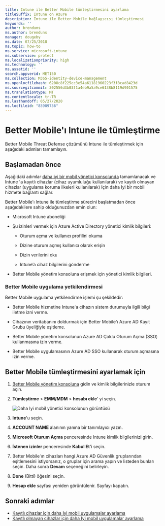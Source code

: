 ```yaml
---
title: Intune ile Better Mobile tümleştirmesini ayarlama
titleSuffix: Intune on Azure
description: Intune ile Better Mobile bağlayıcısı tümleştirmesi
keywords: ''
author: brenduns
ms.author: brenduns
manager: dougeby
ms.date: 07/25/2018
ms.topic: how-to
ms.service: microsoft-intune
ms.subservice: protect
ms.localizationpriority: high
ms.technology: ''
ms.assetid: ''
search.appverid: MET150
ms.collection: M365-identity-device-management
ms.openlocfilehash: 6208c8f225cc3e54a61181960223f3f8cad8423d
ms.sourcegitcommit: 302556d3b03f1a4eb9a5a9ce6138b8119d901575
ms.translationtype: MT
ms.contentlocale: tr-TR
ms.lasthandoff: 05/27/2020
ms.locfileid: "83989736"
---
```

# <a name="integrate-better-mobile-with-intune"></a>Better Mobile'ı Intune ile tümleştirme

Better Mobile Threat Defense çözümünü Intune ile tümleştirmek için aşağıdaki adımları tamamlayın.

## <a name="before-you-begin"></a>Başlamadan önce

Aşağıdaki adımlar [daha iyi bir mobil yönetici konsolunda](https://aad.bmobi.net) tamamlanacak ve Intune 'a kayıtlı cihazlar (cihaz uyumluluğu kullanılarak) ve kayıtlı olmayan cihazlar (uygulama koruma ilkeleri kullanılarak) Için daha Iyi bir mobil hizmete bağlantı sağlar.

Better Mobile'ı Intune ile tümleştirme sürecini başlatmadan önce aşağıdakilere sahip olduğunuzdan emin olun:

- Microsoft Intune aboneliği

- Şu izinleri vermek için Azure Active Directory yönetici kimlik bilgileri:

  - Oturum açma ve kullanıcı profilini okuma

  - Dizine oturum açmış kullanıcı olarak erişin

  - Dizin verilerini oku

  - Intune’a cihaz bilgilerini gönderme

- Better Mobile yönetim konsoluna erişmek için yönetici kimlik bilgileri.

### <a name="better-mobile-app-authorization"></a>Better Mobile uygulama yetkilendirmesi

Better Mobile uygulama yetkilendirme işlemi şu şekildedir:

- Better Mobile hizmetine Intune'a cihazın sistem durumuyla ilgili bilgi iletme izni verme.

- Cihazının veritabanını doldurmak için Better Mobile'ı Azure AD Kayıt Grubu üyeliğiyle eşitleme.

- Better Mobile yönetim konsolunun Azure AD Çoklu Oturum Açma (SSO) kullanmasına izin verme.

- Better Mobile uygulamasının Azure AD SSO kullanarak oturum açmasına izin verme.

## <a name="to-set-up-better-mobile-integration"></a>Better Mobile tümleştirmesini ayarlamak için

1. [Better Mobile yönetim konsoluna](https://aad.bmobi.net) gidin ve kimlik bilgilerinizle oturum açın.
2. **Tümleştirme**  >  **EMM/MDM**  >  **hesabı ekle**' yi seçin.

     ![Daha Iyi mobil yönetici konsolunun görüntüsü](./media/better-mobile-mtd-connector-integration/better_mobile_console.png)

3. **Intune**'u seçin.
4. **ACCOUNT NAME** alanının yanına bir tanımlayıcı yazın.
5. **Microsoft Oturum Açma** penceresinde Intune kimlik bilgilerinizi girin.
6. **İstenen izinler** penceresinde **Kabul Et**'i seçin.
7. Better Mobile'ın cihazları hangi Azure AD Güvenlik gruplarından eşitlemesini istiyorsanız, o gruplar için arama yapın ve listeden bunları seçin. Daha sonra **Devam** seçeneğini belirleyin.
8. **Done** (Bitti) öğesini seçin.
9. **Hesap ekle** sayfası yeniden görüntülenir. Sayfayı kapatın.

## <a name="next-steps"></a>Sonraki adımlar

- [Kayıtlı cihazlar için daha Iyi mobil uygulamalar ayarlama](mtd-apps-ios-app-configuration-policy-add-assign.md)
- [Kayıtlı olmayan cihazlar için daha Iyi mobil uygulamalar ayarlama](mtd-add-apps-unenrolled-devices.md)
